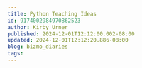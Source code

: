 ```yaml
---
title: Python Teaching Ideas
id: 9174002984970862523
author: Kirby Urner
published: 2024-12-01T12:12:00.002-08:00
updated: 2024-12-01T12:12:20.886-08:00
blog: bizmo_diaries
tags: 
---
```


